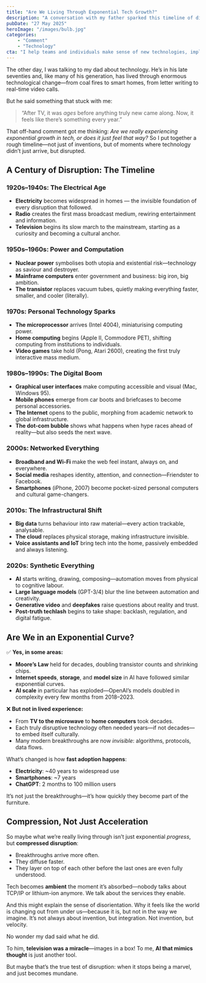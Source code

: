 ```yaml
---
title: "Are We Living Through Exponential Tech Growth?"
description: "A conversation with my father sparked this timeline of disruptive technologies and a reflection on whether progress is accelerating—or just feels like it."
pubDate: "27 May 2025"
heroImage: "/images/bulb.jpg"
categories: 
    - "Comment"
    - "Technology"
cta: "I help teams and individuals make sense of new technologies, implement ethical digital strategies, and future-proof their digital presence."
---
```


The other day, I was talking to my dad about technology. He’s in his late seventies and, like many of his generation, has lived through enormous technological change—from coal fires to smart homes, from letter writing to real-time video calls. 

But he said something that stuck with me:

> “After TV, it was *ages* before anything truly new came along. Now, it feels like there’s something every year.”

That off-hand comment got me thinking: *Are we really experiencing exponential growth in tech, or does it just feel that way?* So I put together a rough timeline—not just of inventions, but of moments where technology didn’t just arrive, but disrupted.

## A Century of Disruption: The Timeline

### 1920s–1940s: The Electrical Age
- **Electricity** becomes widespread in homes — the invisible foundation of every disruption that followed.
- **Radio** creates the first mass broadcast medium, rewiring entertainment and information.
- **Television** begins its slow march to the mainstream, starting as a curiosity and becoming a cultural anchor.

### 1950s–1960s: Power and Computation
- **Nuclear power** symbolises both utopia and existential risk—technology as saviour and destroyer.
- **Mainframe computers** enter government and business: big iron, big ambition.
- **The transistor** replaces vacuum tubes, quietly making everything faster, smaller, and cooler (literally).

### 1970s: Personal Technology Sparks
- **The microprocessor** arrives (Intel 4004), miniaturising computing power.
- **Home computing** begins (Apple II, Commodore PET), shifting computing from institutions to individuals.
- **Video games** take hold (Pong, Atari 2600), creating the first truly interactive mass medium.

### 1980s–1990s: The Digital Boom
- **Graphical user interfaces** make computing accessible and visual (Mac, Windows 95).
- **Mobile phones** emerge from car boots and briefcases to become personal accessories.
- **The Internet** opens to the public, morphing from academic network to global infrastructure.
- **The dot-com bubble** shows what happens when hype races ahead of reality—but also seeds the next wave.

### 2000s: Networked Everything
- **Broadband and Wi-Fi** make the web feel instant, always on, and everywhere.
- **Social media** reshapes identity, attention, and connection—Friendster to Facebook.
- **Smartphones** (iPhone, 2007) become pocket-sized personal computers and cultural game-changers.

### 2010s: The Infrastructural Shift
- **Big data** turns behaviour into raw material—every action trackable, analysable.
- **The cloud** replaces physical storage, making infrastructure invisible.
- **Voice assistants and IoT** bring tech into the home, passively embedded and always listening.

### 2020s: Synthetic Everything
- **AI** starts writing, drawing, composing—automation moves from physical to cognitive labour.
- **Large language models** (GPT-3/4) blur the line between automation and creativity.
- **Generative video** and **deepfakes** raise questions about reality and trust.
- **Post-truth techlash** begins to take shape: backlash, regulation, and digital fatigue.

## Are We in an Exponential Curve?

✅ **Yes, in some areas:**
- **Moore’s Law** held for decades, doubling transistor counts and shrinking chips.
- **Internet speeds**, **storage**, and **model size** in AI have followed similar exponential curves.
- **AI scale** in particular has exploded—OpenAI’s models doubled in complexity every few months from 2018–2023.

❌ **But not in lived experience:**
- From **TV to the microwave** to **home computers** took decades.
- Each truly disruptive technology often needed years—if not decades—to embed itself culturally.
- Many modern breakthroughs are now *invisible*: algorithms, protocols, data flows.

What’s changed is how **fast adoption happens**:

- **Electricity**: ~40 years to widespread use
- **Smartphones**: ~7 years
- **ChatGPT**: 2 months to 100 million users

It’s not just the breakthroughs—it’s how quickly they become part of the furniture.

## Compression, Not Just Acceleration

So maybe what we’re really living through isn’t just exponential *progress*, but **compressed disruption**:
- Breakthroughs arrive more often.
- They diffuse faster.
- They layer on top of each other before the last ones are even fully understood.

Tech becomes **ambient** the moment it’s absorbed—nobody talks about TCP/IP or lithium-ion anymore. We talk about the services they enable.

And this might explain the sense of disorientation. Why it feels like the world is changing out from under us—because it is, but not in the way we imagine. It’s not always about invention, but integration. Not invention, but velocity.

No wonder my dad said what he did.

To him, **television was a miracle**—images in a box! To me, **AI that mimics thought** is just another tool.

But maybe that’s the true test of disruption: when it stops being a marvel, and just becomes mundane.